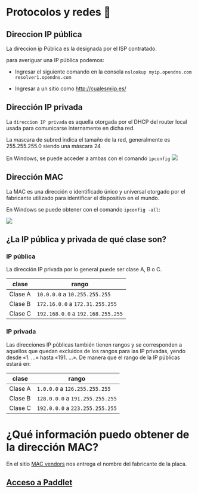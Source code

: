 # Protocolos y redes 📡

## Direccion IP pública

La direccion ip Pública es la designada por el ISP contratado.

para averiguar una IP pública podemos:

- Ingresar el siguiente comando en la consola `nslookup myip.opendns.com resolver1.opendns.com`

- Ingresar a un sitio como http://cualesmiip.es/

## Dirección IP privada

La `direccion IP privada` es aquella otorgada por el DHCP del router local usada para comunicarse internamente en dicha red.

La mascara de subred indica el tamaño de la red, generalmente es 255.255.255.0 siendo una máscara 24

En Windows, se puede acceder a ambas con el comando `ìpconfig`
![](https://i.imgur.com/hGdrQ1x.png)

## Dirección MAC

La MAC es una dirección o identificado único y universal otorgado por el fabricante utilizado para identificar el dispositivo en el mundo.

En Windows se puede obtener con el comando `ipconfig -all`:

![](https://i.imgur.com/3iMCuhq.png)

## ¿La IP pública y privada de qué clase son?

### IP pública
La dirección IP privada por lo general puede ser clase A, B o C.

| clase   | rango                             |
| ------- | --------------------------------- |
| Clase A | `10.0.0.0` a `10.255.255.255`     |
| Clase B | `172.16.0.0` a `172.31.255.255`   |
| Clase C | `192.168.0.0` a `192.168.255.255` |

### IP privada
Las direcciones IP públicas también tienen rangos y se corresponden a aquellos que quedan excluidos de los rangos para las IP privadas, yendo desde «1. …» hasta «191. …». De manera que el rango de la IP públicas estará en:

| clase   | rango                           |
| ------- | ------------------------------- |
| Clase A | `1.0.0.0` a `126.255.255.255`   |
| Clase B | `128.0.0.0` a `191.255.255.255` |
| Clase C | `192.0.0.0` a `223.255.255.255` |

# ¿Qué información puedo obtener de la dirección MAC?
En el sitio [MAC vendors](https://macvendors.com) nos entrega el nombre del fabricante de la placa.

## [Acceso a Paddlet](https://padlet.com/PedagogiaDH/bszr2bcf2qwogr9s)